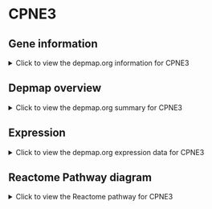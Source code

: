<h1>CPNE3</h1>

<h2>Gene information</h2>
<details>
  <summary>Click to view the depmap.org information for CPNE3</summary>
  <p><a href="https://depmap.org/portal/gene/CPNE3?tab=about" target="_BLANK">Open page in a new tab...</a></p>
  <iframe src="https://depmap.org/portal/gene/CPNE3?tab=about" style="border:none;width:100%;height:800px"></iframe>
</details>

<h2>Depmap overview</h2>
<details>
  <summary>Click to view the depmap.org summary for CPNE3</summary>
  <p><a href="https://depmap.org/portal/gene/CPNE3?tab=overview" target="_BLANK">Open page in a new tab...</a></p>
  <iframe src="https://depmap.org/portal/gene/CPNE3?tab=overview" style="border:none;width:100%;height:800px"></iframe>
</details>

<h2>Expression</h2>
<details>
  <summary>Click to view the depmap.org expression data for CPNE3</summary>
  <p><a href="https://depmap.org/portal/gene/CPNE3?tab=characterization" target="_BLANK">Open page in a new tab...</a></p>
  <iframe src="https://depmap.org/portal/gene/CPNE3?tab=characterization" style="border:none;width:100%;height:800px"></iframe>
</details>



<h2>Reactome Pathway diagram</h2>
<details>
  <summary>Click to view the Reactome pathway for CPNE3</summary>
  <p><a href="https://reactome.org/PathwayBrowser/#/R-HSA-6798695" target="_BLANK">Open page in a new tab...</a></p>
  <p>Neutrophil degranulation</p>
<iframe src="https://reactome.org/PathwayBrowser/#/R-HSA-6798695" style="border:none;width:100%;height:800px"></iframe>
</details>



